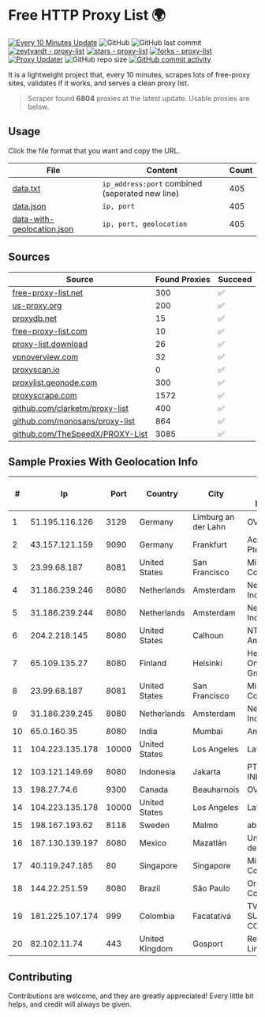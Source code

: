 
# Free HTTP Proxy List 🌍

[![Every 10 Minutes Update](https://github.com/mertguvencli/http-proxy-list/actions/workflows/main.yml/badge.svg?branch=main)](https://github.com/mertguvencli/http-proxy-list/actions/workflows/main.yml)
![GitHub](https://img.shields.io/github/license/mertguvencli/http-proxy-list)
![GitHub last commit](https://img.shields.io/github/last-commit/mertguvencli/http-proxy-list)
[![zevtyardt - proxy-list](https://img.shields.io/static/v1?label=zevtyardt&message=proxy-list&color=blue&logo=github)](https://github.com/zevtyardt/proxy-list "Go to GitHub repo")
[![stars - proxy-list](https://img.shields.io/github/stars/zevtyardt/proxy-list?style=social)](https://github.com/zevtyardt/proxy-list)
[![forks - proxy-list](https://img.shields.io/github/forks/zevtyardt/proxy-list?style=social)](https://github.com/zevtyardt/proxy-list)
[![Proxy Updater](https://github.com/zevtyardt/proxy-list/workflows/Proxy%20Updater/badge.svg)](https://github.com/zevtyardt/proxy-list/actions?query=workflow:"Proxy+Updater")
![GitHub repo size](https://img.shields.io/github/repo-size/zevtyardt/proxy-list)
[![GitHub commit activity](https://img.shields.io/github/commit-activity/m/zevtyardt/proxy-list?logo=commits)](https://github.com/zevtyardt/proxy-list/commits/main)

It is a lightweight project that, every 10 minutes, scrapes lots of free-proxy sites, validates if it works, and serves a clean proxy list.

> Scraper found **6804** proxies at the latest update. Usable proxies are below.

## Usage

Click the file format that you want and copy the URL.

|File|Content|Count|
|----|-------|-----|
|[data.txt](https://raw.githubusercontent.com/mertguvencli/http-proxy-list/main/proxy-list/data.txt)|`ip_address:port` combined (seperated new line)|405|
|[data.json](https://raw.githubusercontent.com/mertguvencli/http-proxy-list/main/proxy-list/data.json)|`ip, port`|405|
|[data-with-geolocation.json](https://raw.githubusercontent.com/mertguvencli/http-proxy-list/main/proxy-list/data-with-geolocation.json)|`ip, port, geolocation`|405|

## Sources

|Source|Found Proxies|Succeed|
|------|-------------|-------|
|[free-proxy-list.net](https://free-proxy-list.net)|300|✅|
|[us-proxy.org](https://www.us-proxy.org)|200|✅|
|[proxydb.net](http://proxydb.net)|15|✅|
|[free-proxy-list.com](https://free-proxy-list.com/?page=&port=&type%5B%5D=http&type%5B%5D=https&up_time=0&search=Search)|10|✅|
|[proxy-list.download](https://www.proxy-list.download/HTTP)|26|✅|
|[vpnoverview.com](https://vpnoverview.com/privacy/anonymous-browsing/free-proxy-servers)|32|✅|
|[proxyscan.io](https://www.proxyscan.io)|0|✅|
|[proxylist.geonode.com](https://proxylist.geonode.com/api/proxy-list?limit=300&page=1&sort_by=lastChecked&sort_type=desc&protocols=http,https)|300|✅|
|[proxyscrape.com](https://api.proxyscrape.com/v2/?request=displayproxies&protocol=http&timeout=10000&country=all&ssl=all&anonymity=all)|1572|✅|
|[github.com/clarketm/proxy-list](https://raw.githubusercontent.com/clarketm/proxy-list/master/proxy-list-raw.txt)|400|✅|
|[github.com/monosans/proxy-list](https://raw.githubusercontent.com/monosans/proxy-list/main/proxies/http.txt)|864|✅|
|[github.com/TheSpeedX/PROXY-List](https://raw.githubusercontent.com/TheSpeedX/PROXY-List/master/http.txt)|3085|✅|


## Sample Proxies With Geolocation Info

|#|Ip|Port|Country|City|Internet Service Provider|
|-|--|----|-------|----|-------------------------|
|1|51.195.116.126|3129|Germany|Limburg an der Lahn|OVH SAS|
|2|43.157.121.159|9090|Germany|Frankfurt|Aceville Pte.ltd|
|3|23.99.68.187|8081|United States|San Francisco|Microsoft Corporation|
|4|31.186.239.246|8080|Netherlands|Amsterdam|NetSkope Inc|
|5|31.186.239.244|8080|Netherlands|Amsterdam|NetSkope Inc|
|6|204.2.218.145|8080|United States|Calhoun|NTT America, Inc.|
|7|65.109.135.27|8080|Finland|Helsinki|Hetzner Online GmbH|
|8|23.99.68.187|8081|United States|San Francisco|Microsoft Corporation|
|9|31.186.239.245|8080|Netherlands|Amsterdam|NetSkope Inc|
|10|65.0.160.35|8080|India|Mumbai|Amazon.com|
|11|104.223.135.178|10000|United States|Los Angeles|LayerHost|
|12|103.121.149.69|8080|Indonesia|Jakarta|PT EMERIO INDONESIA|
|13|198.27.74.6|9300|Canada|Beauharnois|OVH SAS|
|14|104.223.135.178|10000|United States|Los Angeles|LayerHost|
|15|198.167.193.62|8118|Sweden|Malmo|ab stract|
|16|187.130.139.197|8080|Mexico|Mazatlán|Uninet S.A. de C.V.|
|17|40.119.247.185|80|Singapore|Singapore|Microsoft Corporation|
|18|144.22.251.59|8080|Brazil|São Paulo|Oracle Corporation|
|19|181.225.107.174|999|Colombia|Facatativá|TV AZTECA SUCURSAL COLOMBIA|
|20|82.102.11.74|443|United Kingdom|Gosport|Redstation Limited|



## Contributing

Contributions are welcome, and they are greatly appreciated! Every
little bit helps, and credit will always be given.

